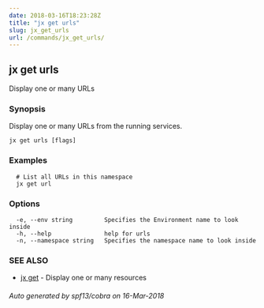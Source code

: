 ```yaml
---
date: 2018-03-16T18:23:28Z
title: "jx get urls"
slug: jx_get_urls
url: /commands/jx_get_urls/
---
```

## jx get urls

Display one or many URLs

### Synopsis

Display one or many URLs from the running services.

```
jx get urls [flags]
```

### Examples

```
  # List all URLs in this namespace
  jx get url
```

### Options

```
  -e, --env string         Specifies the Environment name to look inside
  -h, --help               help for urls
  -n, --namespace string   Specifies the namespace name to look inside
```

### SEE ALSO

* [jx get](/commands/jx_get/)	 - Display one or many resources

###### Auto generated by spf13/cobra on 16-Mar-2018
